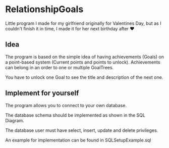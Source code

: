 # RelationshipGoals
 Little program I made for my girlfriend originally for Valentines Day, but as I couldn't finish it in time, I made it for her next birthday after ❤
 
 ## Idea
 The program is based on the simple idea of having achievements (Goals) on a point-based system (Current points and points to unlock).
 Achievements can belong in an order to one or multiple GoalTrees.
 
 You have to unlock one Goal to see the title and description of the next one.
 
 ## Implement for yourself
 
 The program allows you to connect to your own database.
 
 The database schema should be implemented as shown in the SQL Diagram.
 
 The database user must have select, insert, update and delete privileges.
 
 An example for implementation can be found in SQLSetupExample.sql
